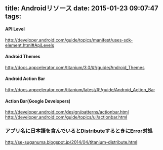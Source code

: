 title: Androidリソース
date: 2015-01-23 09:07:47
tags:
---

#### API Level

http://developer.android.com/guide/topics/manifest/uses-sdk-element.html#ApiLevels

#### Android Themes

http://docs.appcelerator.com/titanium/3.0/#!/guide/Android_Themes

#### Android Action Bar

http://docs.appcelerator.com/titanium/latest/#!/guide/Android_Action_Bar

#### Action Bar(Google Developers)

http://developer.android.com/design/patterns/actionbar.html
http://developer.android.com/guide/topics/ui/actionbar.html

### アプリ名に日本語を含んでいるとDistributeするときにError対処

http://se-suganuma.blogspot.jp/2014/04/titanium-distribute.html
